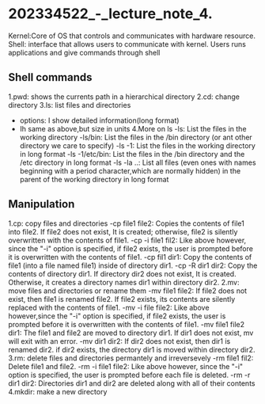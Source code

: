# 202334522_-_lecture_note_4.
Kernel:Core of OS that controls and communicates with hardware resource.
Shell: interface that allows users to communicate with kernel. Users runs applications and give commands through shell

## Shell commands
1.pwd: shows the currents path in a hierarchical directory
2.cd: change directory
3.ls: list files and directories
 - options: I show detailed information(long format)
 - Ih same as above,but size in units
4.More on ls
 -ls: List the files in the working directory
 -ls/bin: List the files in the /bin directory (or ant other directory we care to specify) 
 -ls -1: List the files in the working directory in long format
 -ls -1/etc/bin: List the files in the /bin directory and the /etc directory in long format
 -ls -la ..: List all files (even ones with names beginning with a period character,which are normally hidden) in the parent of the working directory in long format

## Manipulation
1.cp: copy files and directories
   -cp file1 file2: Copies the contents of file1 into file2. If file2 does not exist, It is created; otherwise, file2 is silently overwritten with the contents of file1.
   -cp -i file1 fil2: Like above however, since the "-i" option is specified, if file2 exists, the user is prompted before it is overwritten with the contents of file1.
   -cp fil1 dir1: Copy the contents of file1 (into a file named file1) inside of directory dir1.
   -cp -R dir1 dir2: Copy the contents of directory dir1. If directory dir2 does not exist, It is created. Otherwise, it creates a directory names dir1 within directory dir2.
2.mv: move files and directories or rename them
   -mv file1 file2: If file2 does not exist, then file1 is renamed file2. If file2 exists, its contents are silently replaced with the contents of file1.
   -mv -i file file2: Like above however,since the "-i" option is specified, if file2 exists, the user is prompted before it is overwritten with the contents of file1.
   -mv file1 file2 dir1: The file1 and file2 are moved to directory dir1. If dir1 does not exist, mv will exit with an error.
   -mv dir1 dir2: If dir2 does not exist, then dir1 is renamed dir2. if dir2 exists, the directory dir1 is moved within directory dir2.
3.rm: delete files and directories permantely and irreversevely
   -rm file1 fil2: Delete file1 and file2.
   -rm -i file1 file2: Like above however, since the "-i" option is specified, the user is prompted before each file is deleted.
   -rm -r dir1 dir2: Directories dir1 and dir2 are deleted along with all of their contents
4.mkdir: make a new directory
